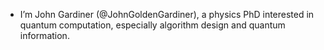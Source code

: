 - I’m John Gardiner (@JohnGoldenGardiner), a physics PhD interested in quantum computation, especially algorithm design and quantum information.

<!---
JohnGoldenGardiner/JohnGoldenGardiner is a ✨ special ✨ repository because its `README.md` (this file) appears on your GitHub profile.
You can click the Preview link to take a look at your changes.
--->
